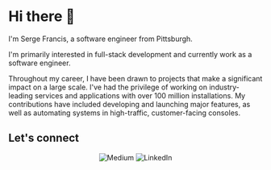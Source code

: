 # Hi there 👋

I'm Serge Francis, a software engineer from Pittsburgh.

I'm primarily interested in full-stack development and currently work as a software engineer.

Throughout my career, I have been drawn to projects that make a significant impact on a large scale. I've had the privilege of working on industry-leading services and applications with over 100 million installations. My contributions have included developing and launching major features, as well as automating systems in high-traffic, customer-facing consoles.

## Let's connect

<p align="center">
  <a href="https://medium.com/@francis220" style="text-decoration: none;">
    <img src="https://img.shields.io/badge/MEDIUM-000000?style=for-the-badge&logo=medium&logoColor=white" alt="Medium">
  </a>
  <a href="https://www.linkedin.com/in/francis360/" style="text-decoration: none;">
    <img src="https://img.shields.io/badge/LINKEDIN-0A66C2?style=for-the-badge&logo=linkedin&logoColor=white" alt="LinkedIn">
  </a>
</p>

